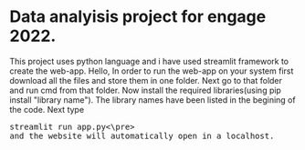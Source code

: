 # Data analyisis project for engage 2022.
This project uses python language and i have used streamlit framework to create the web-app.
Hello,
In order to run the web-app on your system first download all the files and store them in one folder.
Next go to that folder and run cmd from that folder.
Now install the required libraries(using pip install "library name"). The library names have been listed in the begining of the code.
Next type
<pre>streamlit run app.py<\pre>
and the website will automatically open in a localhost.
